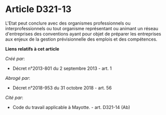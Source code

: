 # Article D321-13

L'Etat peut conclure avec des organismes professionnels ou interprofessionnels ou tout organisme représentant ou animant un
réseau d'entreprises des conventions ayant pour objet de préparer les entreprises aux enjeux de la gestion prévisionnelle des
emplois et des compétences.

**Liens relatifs à cet article**

_Créé par_:

  - Décret n°2013-801 du 2 septembre 2013 - art. 1

_Abrogé par_:

  - Décret n°2018-953 du 31 octobre 2018 - art. 56

_Cité par_:

  - Code du travail applicable à Mayotte. - art. D321-14 (Ab)

